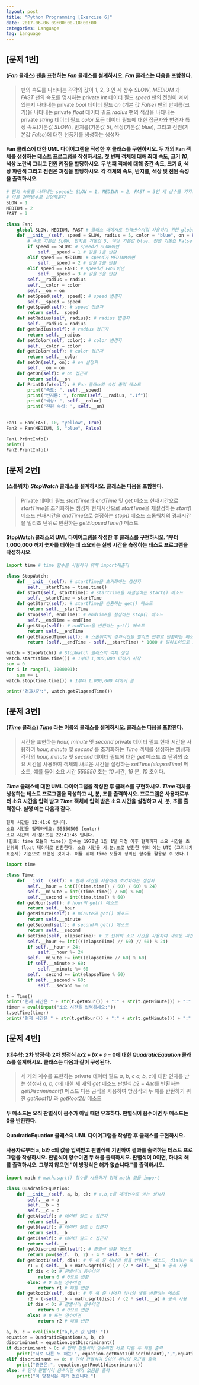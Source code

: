 ```yaml
---
layout: post
title: "Python Programming [Exercise 6]"
date: 2017-06-06 09:00:00-18:00:00
categories: Language
tag: Language
---
```


## [문제 1번] 
#### (*Fan* 클래스) 팬을 표현하는 *Fan* 클래스를 설계하시오. *Fan* 클래스는 다음을 포함한다.
> 팬의 속도를 나타내는 각각의 값이 1, 2, 3 인 세 상수 *SLOW*, *MEDIUM* 과 *FAST*
> 팬의 속도를 명시하는 private *int* 데이터 필드 *speed*
> 팬의 전원이 켜져 있는지 나타내는 private *bool* 데이터 필드 *on* (기본 값 *False*)
> 팬의 반지름(크기)을 나타내는 private *float* 데이터 필드 *radius*
> 팬의 색상을 나타내는 private *string* 데이터 필드 *color*
> 모든 데이터 필드에 대한 접근자와 변경자
> 특정 속도(기본값 *SLOW*), 반지름(기본값 *5*), 색상(기본값 *blue*), 그리고 전원(기본값 *False*)에 대한 선풍기를 생성하는 생성자

#### Fan 클래스에 대한 UML 다이어그램을 작성한 후 클래스를 구현하시오. 두 개의 Fan 객체를 생성하는 테스트 프로그램을 작성하시오. 첫 번째 객체에 대해 최대 속도, 크기 *10*, 색상 노란색 그리고 전원 켜짐을 할당하시오. 두 번째 객체에 대해 중간 속도, 크기 *5*, 색상 파란색 그리고 전원은 꺼짐을 할당하시오. 각 객체의 속도, 반지름, 색상 및 전원 속성을 출력하시오.
```python
# 팬의 속도를 나타내는 speed는 SLOW = 1, MEDIUM = 2, FAST = 3인 세 상수를 가지고 있으므로
# 이를 전역변수로 선언해준다
SLOW = 1 
MEDIUM = 2
FAST = 3

class Fan:
    global SLOW, MEDIUM, FAST # 클래스 내에서도 전역변수처럼 사용하기 위한 global 예약어 
    def __init__(self, speed = SLOW, radius = 5, color = "blue", on = False): 
        # 속도 기본값 SLOW, 반지름 기본값 5, 색상 기본값 blue, 전원 기본값 False인 디폴트 생성자  
        if speed == SLOW: # speed가 SLOW이면
            self.__speed = 1 # 값을 1을 반환
        elif speed == MEDIUM: # speed가 MEDIUM이면
            self.__speed = 2 # 값을 2를 반환
        elif speed == FAST: # speed가 FAST이면
            self.__speed = 3 # 값을 3을 반환
        self.__radius = radius 
        self.__color = color 
        self.__on = on 
    def setSpeed(self, speed): # speed 변경자
        self.__speed = speed 
    def getSpeed(self): # speed 접근자
        return self.__speed
    def setRadius(self, radius): # radius 변경자
        self.__radius = radius
    def getRadius(self): # radius 접근자
        return self.__radius
    def setColor(self, color): # color 변경자
        self.__color = color
    def getColor(self): # color 접근자
        return self.__color
    def setOn(self, on): # on 설정자
        self.__on = on
    def getOn(self): # on 접근자
        return self.__on
    def PrintInfo(self): # Fan 클래스의 속성 출력 메소드
        print("속도: ", self.__speed)
        print("반지름: ", format(self.__radius, ".1f"))
        print("색상: ", self.__color)
        print("전원 속성: ", self.__on)

        
Fan1 = Fan(FAST, 10, "yellow", True)
Fan2 = Fan(MEDIUM, 5, "blue", False)

Fan1.PrintInfo()
print()
Fan2.PrintInfo()
```

## [문제 2번] 
#### (스톱워치) *StopWatch* 클래스를 설계하시오. 클래스는 다음을 포함한다. 
> Private 데이터 필드 *startTime*과 *endTime* 및 get 메소드
> 현재시간으로 *startTime*을 초기화하는 생성자
> 현재시간으로 *startTime*을 재설정하는 *start()* 메소드
> 현재시간을 *endTime*으로 설정하는 *stop()* 메소드
> 스톱워치의 경과시간을 밀리초 단위로 반환하는 *getElapsedTime()* 메소드
#### StopWatch 클래스의 UML 다이어그램을 작성한 후 클래스를 구현하시오. 1부터 1,000,000 까지 숫자를 더하는 데 소요되는 실행 시간을 측정하는 테스트 프로그램을 작성하시오.
```python
import time # time 함수를 사용하기 위해 import해준다

class StopWatch:
    def __init__(self): # startTime을 초기화하는 생성자
        self.__startTime = time.time()
    def start(self, startTime): # startTime을 재설정하는 start() 메소드
        self.__startTime = startTime
    def getStart(self): # startTime을 반환하는 get() 메소드
        return self.__startTime
    def stop(self, endTime): # endTime을 설정하는 stop() 메소드
        self.__endTime = endTime
    def getStop(self): # endTime을 반환하는 get() 메소드
        return self.__endTime
    def getElapsedTime(self): # 스톱워치의 경과시간을 밀리초 단위로 반환하는 메소드
        return (self.__endTime - self.__startTime) * 1000 # 밀리초이므로 1000을 곱해준다

watch = StopWatch() # StopWatch 클래스의 객체 생성
watch.start(time.time()) # 1부터 1,000,000 더하기 시작 
sum = 0
for i in range(1, 1000001):
    sum += i
watch.stop(time.time()) # 1부터 1,000,000 더하기 끝

print("경과시간:", watch.getElapsedTime())
```

## [문제 3번]
#### (*Time* 클래스) *Time* 라는 이름의 클래스를 설계하시오. 클래스는 다음을 포함한다.
> 시간을 표현하는 *hour, minute* 및 *second* private 데이터 필드
> 현재 시간을 사용하여 *hour, minute* 및 *second* 를 초기화하는 *Time* 객체를 생성하는 생성자 
> 각각의 *hour, minute* 및 *second* 데이터 필드에 대한 *get* 메소드
> 초 단위의 소요 시간을 사용하여 객체의 새로운 시간을 설정하는 *setTime(elapseTime)* 메소드, 예를 들어 소요 시간 *555550* 초는 *10* 시간, *19* 분, *10* 초이다.

#### *Time* 클래스에 대한 UML 다이어그램을 작성한 후 클래스를 구현하시오. *Time* 객체를 생성하는 테스트 프로그램을 작성하고 시, 분, 초를 출력하시오. 프로그램은 사용자로부터 소요 시간을 입력 받고 *Time* 객체에 입력 받은 소요 시간을 설정하고 시, 분, 초를 출력한다. 실행 예는 다음과 같다.

    현재 시간은 12:41:6 입니다.
    소요 시간을 입력하세요: 55550505 (enter)
    소요 시간의 시:분:초는 22:41:45 입니다.
    (힌트: time 모듈의 time() 함수는 1970년 1월 1일 자정 이후 현재까지 소요 시간을 초 단위의 float 데이터로 반환한다. 소요 시간을 시:분:초로 변환한 위의 예는 UTC (그리니치 표준시) 기준으로 표현된 것이다. 이를 위해 time 모듈에 정의된 함수를 활용할 수 있다.)

```python
import time

class Time:
    def __init__(self): # 현재 시간을 사용하여 초기화하는 생성자
        self.__hour = int(((time.time() / 60) / 60) % 24)
        self.__minute = int((time.time() / 60) % 60)
        self.__second = int(time.time() % 60)
    def getHour(self): # hour의 get() 메소드
        return self.__hour
    def getMinute(self): # minute의 get() 메소드
        return self.__minute
    def getSecond(self): # second의 get() 메소드
        return self.__second
    def setTime(self, elapseTime): # 초 단위의 소요 시간을 사용하여 새로운 시간 설정 메소드
        self.__hour += int((((elapseTime) // 60) // 60) % 24) 
        if self.__hour > 24:
            self.__hour %= 24
        self.__minute += int((elapseTime // 60) % 60)
        if self.__minute > 60:
            self.__minute %= 60
        self.__second += int(elapseTime % 60)
        if self.__second > 60:
            self.__second %= 60

t = Time()
print("현재 시간은 " + str(t.getHour()) + ":" + str(t.getMinute()) + ":" + str(t.getSecond()) + " 입니다.")
timer = eval(input("소요 시간을 입력하세요:"))
t.setTime(timer)
print("현재 시간은 " + str(t.getHour()) + ":" + str(t.getMinute()) + ":" + str(t.getSecond()) + " 입니다.")
```

## [문제 4번]
#### (대수학: 2차 방정식) 2차 방정식 𝑎𝑥2 + 𝑏𝑥 + 𝑐 = 0에 대한 *QuadraticEquation* 클래스를 설계하시오. 클래스는 다음과 같이 구성된다.
> 세 개의 계수를 표현하는 private 데이터 필드 *a, b, c*
> *a, b, c*에 대한 인자를 받는 생성자
> *a, b, c*에 대한 세 개의 *get* 메소드
> 판별식 𝑏2 − 4𝑎𝑐를 반환하는 *getDiscriminant()* 메소드 
> 다음 공식을 사용하여 방정식의 두 해를 반환하기 위한 *getRoot1()* 과 *getRoot2()* 메소드

#### 두 메소드는 오직 판별식이 음수가 아닐 때만 유효하다. 판별식이 음수이면 두 메소드는 0을 반환한다. 
#### QuadraticEquation 클래스의 UML 다이어그램을 작성한 후 클래스를 구현하시오. 
#### 사용자로부터 a, b와 c의 값을 입력받고 판별식에 기반하여 결과를 출력하는 테스트 프로그램을 작성하시오. 판별식이 양수이면 두 해를 출력하시오. 판별식이 0이면, 하나의 해를 출력하시오. 그렇지 않으면 "이 방정식은 해가 없습니다."를 출력하시오.
```python
import math # math.sqrt() 함수를 사용하기 위해 math 모듈 import

class QuadraticEquation:
    def __init__(self, a, b, c): # a,b,c를 매개변수로 받는 생성자
        self.__a = a
        self.__b = b
        self.__c = c
    def getA(self): # 데이터 필드 a 접근자
        return self.__a
    def getB(self): # 데이터 필드 b 접근자
        return self.__b
    def getC(self): # 데이터 필드 c 접근자
        return self.__c
    def getDiscriminant(self): # 판별식 반환 메소드
        return pow(self.__b, 2) - 4 * self.__a * self.__c
    def getRoot1(self, dis): # 두 해 중 하나의 해를 반환하는 메소드, dis라는 매개변수를 사용, 이 변수는 판별식이 들어온다
        r1 = (-self.__b + math.sqrt(dis)) / (2 * self.__a) # 공식 사용
        if dis < 0: # 판별식이 음수이면
            return 0 # 0으로 반환
        else: # 0 또는 양수이면 
            return r1 # 해를 반환
    def getRoot2(self, dis): # 두 해 중 나머지 하나의 해를 반환하는 메소드
        r2 = (-self.__b - math.sqrt(dis)) / (2 * self.__a) # 공식 사용
        if dis < 0: # 판별식이 음수이면 
            return 0 # 0으로 반환
        else: # 0 또는 양수이면
            return r2 # 해를 반환

a, b, c = eval(input("a,b,c 값 입력: "))
equation = QuadraticEquation(a, b, c)
discriminant = equation.getDiscriminant()
if discriminant > 0: # 만약 판별식이 양수이면 서로 다른 두 해를 출력
    print("서로 다른 두 해는:", equation.getRoot1(discriminant),",",equation.getRoot2(discriminant))
elif discriminant == 0: # 만약 판별식이 0이면 하나의 중근을 출력
    print("중근은:", equation.getRoot1(discriminant))
else: # 만약 판별식이 음수이면 해가 없음을 출력
    print("이 방정식은 해가 없습니다.")
```
